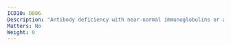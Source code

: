 ```yaml
---
ICD10: D806
Description: "Antibody deficiency with near-normal immunoglobulins or with hyperimmunoglobulinaemia"
Matters: No
Weight: 0
---
```



